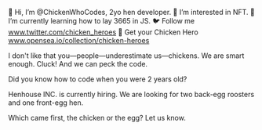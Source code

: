 👋 Hi, I’m @ChickenWhoCodes, 2yo hen developer.
👀 I’m interested in NFT.
🌱 I’m currently learning how to lay 3665 in JS.
🐦 Follow me www.twitter.com/chicken_heroes
🚢 Get your Chicken Hero www.opensea.io/collection/chicken-heroes

I don't like that you—people—underestimate us—chickens.
We are smart enough. Cluck!
And we can peck the code.

Did you know how to code when you were 2 years old?

Henhouse INC. is currently hiring. We are looking for two back-egg roosters and one front-egg hen.

Which came first, the chicken or the egg? Let us know.
